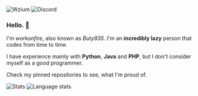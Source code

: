 ![Wzium](https://img.shields.io/badge/wzium-true-green) ![Discord](https://img.shields.io/badge/discord-workonfire%238262-%237289DA?logo=discord&logoColor=white)

### Hello. 👋

I'm *workonfire*, also known as *Buty935*. I'm an **incredibly lazy** person that codes from time to time.

I have experience mainly with **Python**, **Java** and **PHP**, but I don't consider myself as a good programmer.

Check my pinned repositories to see, what I'm proud of.

![Stats](https://github-readme-stats.vercel.app/api?username=workonfire&show_icons=true&include_all_commits=true&count_private=true&hide_title=true)
![Language stats](https://github-readme-stats.vercel.app/api/top-langs/?username=workonfire&layout=compact&hide=vbscript,tsql)
